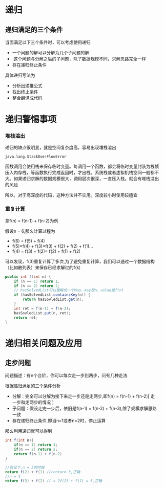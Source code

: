 <!-- ---
title: 递归
tags: 
- 递归
categories: 
- 算法
--- -->

# 递归

## 递归满足的三个条件

当面满足以下三个条件时，可以考虑使用递归
- 一个问题的解可以分解为几个子问题的解
- .这个问题与分解之后的子问题，除了数据规模不同，求解思路完全一样
- 存在递归终止条件

具体递归写法为
- 分析出递推公式
- 找出终止条件
- 整合翻译成代码


# 递归警惕事项

### 堆栈溢出

递归的缺点很明显，就是空间复杂度高，容易出现堆栈溢出
```
java.lang.StackOverFlowError
```
函数调用会使用栈来保存临时变量。每调用一个函数，都会将临时变量封装为栈帧压入内存栈，等函数执行完成返回时，才出栈。系统栈或者虚拟机栈空间一般都不大。如果递归求解的数据规模很大，调用层次很深，一直压入栈，就会有堆栈溢出的风险

所以，对于高深度的代码，这种方法并不实用。深度较小时使用较适宜

### 重复计算

拿f(n) = f(n-1) + f(n-2)为例

假设n = 6,那么计算过程为
- f(6) = f(5) + f(4)
- f(5)=f(4) + f(3)=f(3) + f(2) + f(2) + f(1)...
- f(4) = f(3) + f(2)= f(2) + f(1) + f(2)

可以发现，f(3)重复计算了多次,为了避免重复计算，我们可以通过一个数据结构（比如散列表）来保存已经求解过的f(k)

```java
public int f(int n) {
    if (n == 1) return 1;
    if (n == 2) return 2;
    // hasSolvedList可以理解成一个Map，key是n，value是f(n)
    if (hasSolvedList.containsKey(n)) {
        return hasSovledList.get(n);
    }
    int ret = f(n-1) + f(n-2);
    hasSovledList.put(n, ret);
    return ret;
}
```


# 递归相关问题及应用

## 走步问题

问题描述：有n个台阶，你可以每次走一步到两步，问有几种走法

根据递归满足的三个条件分析
- 分解：完全可以分解为接下来走一步还是走两步,即f(n) = f(n-1) + f(n-2)[ 走一步和走两步的情况 ]
- 子问题：假设走完一步后，依旧是f(n-1) = f(n-2) + f(n-3),除了规模求解思路一致
- 存在递归终止条件,即当n=1或者n=2时，停止运算

那么利用递归就可以得到
```java
int f(int n){
    if(n == 1) return 1;
    if(n == 2) return 2;
    return f(n-1) + f(n-2)
}

//验证下,n = 3的时候
return f(2) + f(1) //renturn 3,正确
//n = 4
return f(3) + f(2) // = 2f(2) + f(1) = 5,正确
```

